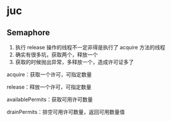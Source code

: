 # juc
## Semaphore
1. 执行 release 操作的线程不一定非得是执行了 acquire 方法的线程
2. 确实有很多坑，获取两个，释放一个
3. 获取的时候抛出异常，多释放一个，造成许可证多了
    

acquire：获取一个许可，可指定数量

release：释放一个许可，可指定数量

availablePermits：获取可用许可数量

drainPermits：排空可用许可数量，返回可用数量值
